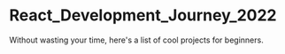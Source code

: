# React_Development_Journey_2022
Without wasting your time, here's a list of cool projects for beginners.
